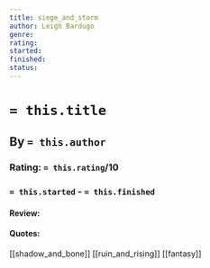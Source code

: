 ```yaml
---
title: siege_and_storm
author: Leigh Bardugo
genre:
rating:
started: 
finished: 
status: 
---
```

# `= this.title`
## By `= this.author`
### Rating: `= this.rating`/10
### `= this.started` - `= this.finished`

#### Review:

#### Quotes: 

[[shadow_and_bone]]
[[ruin_and_rising]]
[[fantasy]]